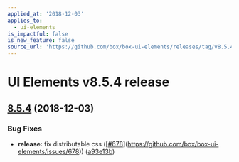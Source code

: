 ```yaml
---
applied_at: '2018-12-03'
applies_to:
  - ui-elements
is_impactful: false
is_new_feature: false
source_url: 'https://github.com/box/box-ui-elements/releases/tag/v8.5.4'
---
```


# UI Elements v8.5.4 release

## [8.5.4]([v8.5.3...v8.5.4](https://github.com/box/box-ui-elements/compare/v8.5.3...v8.5.4)) (2018-12-03)


### Bug Fixes

* **release:** fix distributable css ([[#678](https://github.com/box/box-ui-elements/pull/678)](https://github.com/box/box-ui-elements/issues/678)) ([a93e13b](https://github.com/box/box-ui-elements/commit[a93e13b](https://github.com/box/box-ui-elements/commit/a93e13b)))



